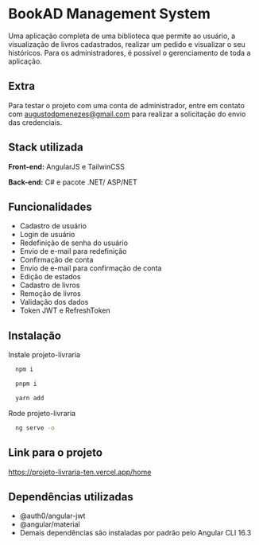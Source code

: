 
# BookAD Management System
 
Uma aplicação completa de uma biblioteca que permite ao usuário, a visualização de livros cadastrados, realizar um pedido e visualizar o seu históricos. Para os administradores, é possível o gerenciamento de toda a aplicação.
## Extra

Para testar o projeto com uma conta de administrador, entre em contato com augustodpmenezes@gmail.com para realizar a solicitação do envio das credenciais.


## Stack utilizada

**Front-end:** AngularJS e TailwinCSS

**Back-end:** C# e pacote .NET/ ASP/NET



## Funcionalidades

- Cadastro de usuário
- Login de usuário
- Redefinição de senha do usuário
- Envio de e-mail para redefinição
- Confirmação de conta 
- Envio de e-mail para confirmação de conta
- Edição de estados
- Cadastro de livros
- Remoção de livros
- Validação dos dados
- Token JWT e RefreshToken

## Instalação

Instale projeto-livraria

```bash
  npm i
```

```bash
  pnpm i
```

```bash
  yarn add
```

Rode projeto-livraria

```bash
  ng serve -o
```
## Link para o projeto 

https://projeto-livraria-ten.vercel.app/home

## Dependências utilizadas

- @auth0/angular-jwt
- @angular/material
- Demais dependências são instaladas por padrão pelo Angular CLI 16.3
